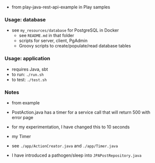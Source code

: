 
* from play-java-rest-api-example in Play samples

### Usage: database

* see `my_resources/database` for PostgreSQL in Docker
    * see `README.md` in that folder
    * scripts for server, client, PgAdmin
    * Groovy scripts to create/populate/read database tables

### Usage: application

* requires Java, sbt 
* to run: `./run.sh`
* to test: `./test.sh`

### Notes

* from example
* PostAction.java has a timer for a service call that will return 500 with error page
* for my experimentation, I have changed this to 10 seconds

* my Timer
* see `./app/ActionCreator.java` and `./app/Timer.java`
* I have introduced a pathogen/sleep into `JPAPostRepository.java`



